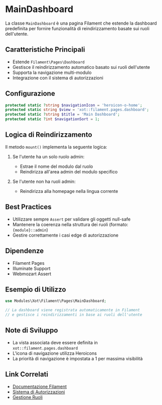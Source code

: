 # MainDashboard

La classe `MainDashboard` è una pagina Filament che estende la dashboard predefinita per fornire funzionalità di reindirizzamento basate sui ruoli dell'utente.

## Caratteristiche Principali

- Estende `Filament\Pages\Dashboard`
- Gestisce il reindirizzamento automatico basato sui ruoli dell'utente
- Supporta la navigazione multi-modulo
- Integrazione con il sistema di autorizzazioni

## Configurazione

```php
protected static ?string $navigationIcon = 'heroicon-o-home';
protected static string $view = 'xot::filament.pages.dashboard';
protected static ?string $title = 'Main Dashboard';
protected static ?int $navigationSort = 1;
```

## Logica di Reindirizzamento

Il metodo `mount()` implementa la seguente logica:

1. Se l'utente ha un solo ruolo admin:
   - Estrae il nome del modulo dal ruolo
   - Reindirizza all'area admin del modulo specifico

2. Se l'utente non ha ruoli admin:
   - Reindirizza alla homepage nella lingua corrente

## Best Practices

- Utilizzare sempre `Assert` per validare gli oggetti null-safe
- Mantenere la coerenza nella struttura dei ruoli (formato: `{module}::admin`)
- Gestire correttamente i casi edge di autorizzazione

## Dipendenze

- Filament Pages
- Illuminate Support
- Webmozart Assert

## Esempio di Utilizzo

```php
use Modules\Xot\Filament\Pages\MainDashboard;

// La dashboard viene registrata automaticamente in Filament
// e gestisce i reindirizzamenti in base ai ruoli dell'utente
```

## Note di Sviluppo

- La vista associata deve essere definita in `xot::filament.pages.dashboard`
- L'icona di navigazione utilizza Heroicons
- La priorità di navigazione è impostata a 1 per massima visibilità

## Link Correlati

- [Documentazione Filament](../../../docs/filament/index.md)
- [Sistema di Autorizzazioni](../../../docs/auth/index.md)
- [Gestione Ruoli](../../../docs/auth/roles.md) 